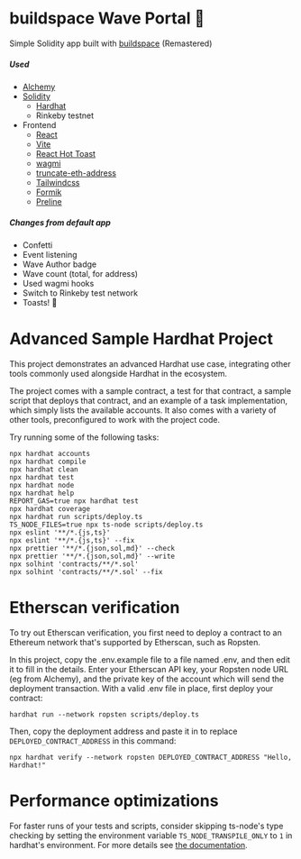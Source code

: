 # buildspace Wave Portal 👋

Simple Solidity app built with [buildspace](https://buildspace.so/p/build-solidity-web3-app/) (Remastered)

##### Used

- [Alchemy](https://www.alchemy.com/)
- [Solidity](https://soliditylang.org/)
  - [Hardhat](https://hardhat.org/)
  - Rinkeby testnet
- Frontend
  - [React](https://reactjs.org/)
  - [Vite](https://vitejs.dev/)
  - [React Hot Toast](https://react-hot-toast.com/)
  - [wagmi](https://wagmi.sh/)
  - [truncate-eth-address](https://github.com/gpxl-dev/truncate-eth-address)
  - [Tailwindcss](https://tailwindcss.com/)
  - [Formik](https://formik.org/)
  - [Preline](https://preline.co/)

##### Changes from default app
- Confetti 
- Event listening
- Wave Author badge
- Wave count (total, for address)
- Used wagmi hooks
- Switch to Rinkeby test network
- Toasts! 🍞

# Advanced Sample Hardhat Project

This project demonstrates an advanced Hardhat use case, integrating other tools commonly used alongside Hardhat in the ecosystem.

The project comes with a sample contract, a test for that contract, a sample script that deploys that contract, and an example of a task implementation, which simply lists the available accounts. It also comes with a variety of other tools, preconfigured to work with the project code.

Try running some of the following tasks:

```shell
npx hardhat accounts
npx hardhat compile
npx hardhat clean
npx hardhat test
npx hardhat node
npx hardhat help
REPORT_GAS=true npx hardhat test
npx hardhat coverage
npx hardhat run scripts/deploy.ts
TS_NODE_FILES=true npx ts-node scripts/deploy.ts
npx eslint '**/*.{js,ts}'
npx eslint '**/*.{js,ts}' --fix
npx prettier '**/*.{json,sol,md}' --check
npx prettier '**/*.{json,sol,md}' --write
npx solhint 'contracts/**/*.sol'
npx solhint 'contracts/**/*.sol' --fix
```

# Etherscan verification

To try out Etherscan verification, you first need to deploy a contract to an Ethereum network that's supported by Etherscan, such as Ropsten.

In this project, copy the .env.example file to a file named .env, and then edit it to fill in the details. Enter your Etherscan API key, your Ropsten node URL (eg from Alchemy), and the private key of the account which will send the deployment transaction. With a valid .env file in place, first deploy your contract:

```shell
hardhat run --network ropsten scripts/deploy.ts
```

Then, copy the deployment address and paste it in to replace `DEPLOYED_CONTRACT_ADDRESS` in this command:

```shell
npx hardhat verify --network ropsten DEPLOYED_CONTRACT_ADDRESS "Hello, Hardhat!"
```

# Performance optimizations

For faster runs of your tests and scripts, consider skipping ts-node's type checking by setting the environment variable `TS_NODE_TRANSPILE_ONLY` to `1` in hardhat's environment. For more details see [the documentation](https://hardhat.org/guides/typescript.html#performance-optimizations).
